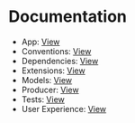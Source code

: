 # <a name='Documentation'></a>Documentation
- App:				[View](doc/app.md)
- Conventions:		[View](doc/conventions.md)
- Dependencies:		[View](doc/dependencies.md)
- Extensions:		[View](doc/extensions.md)
- Models:			[View](doc/models.md)
- Producer:			[View](doc/producer.md)
- Tests: 			[View](doc/tests.md)
- User Experience:	[View](doc/user-experience.md)
